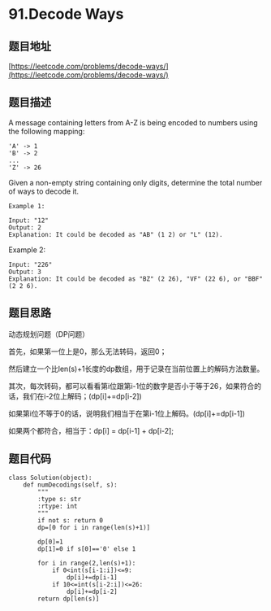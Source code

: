 91.Decode Ways
===============

题目地址
-------
[https://leetcode.com/problems/decode-ways/](https://leetcode.com/problems/decode-ways/)

题目描述
-------
A message containing letters from A-Z is being encoded to numbers using the following mapping:
```
'A' -> 1
'B' -> 2
...
'Z' -> 26
```
Given a non-empty string containing only digits, determine the total number of ways to decode it.
```
Example 1:

Input: "12"
Output: 2
Explanation: It could be decoded as "AB" (1 2) or "L" (12).
```
Example 2:
```
Input: "226"
Output: 3
Explanation: It could be decoded as "BZ" (2 26), "VF" (22 6), or "BBF" (2 2 6).
```

题目思路
--------

动态规划问题（DP问题）

首先，如果第一位上是0，那么无法转码，返回0；

然后建立一个比len(s)+1长度的dp数组，用于记录在当前位置上的解码方法数量。

其次，每次转码，都可以看看第i位跟第i-1位的数字是否小于等于26，如果符合的话，我们在i-2位上解码；(dp[i]+=dp[i-2])

如果第i位不等于0的话，说明我们相当于在第i-1位上解码。(dp[i]+=dp[i-1])

如果两个都符合，相当于：dp[i] = dp[i-1] + dp[i-2];


题目代码
-------

```
class Solution(object):
    def numDecodings(self, s):
        """
        :type s: str
        :rtype: int
        """
        if not s: return 0
        dp=[0 for i in range(len(s)+1)]
        
        dp[0]=1
        dp[1]=0 if s[0]=='0' else 1
        
        for i in range(2,len(s)+1):
            if 0<int(s[i-1:i])<=9:
                dp[i]+=dp[i-1]
            if 10<=int(s[i-2:i])<=26:
                dp[i]+=dp[i-2]
        return dp[len(s)]
```
